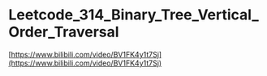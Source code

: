 # Leetcode_314_Binary_Tree_Vertical_Order_Traversal

[https://www.bilibili.com/video/BV1FK4y1t7Sj](https://www.bilibili.com/video/BV1FK4y1t7Sj)
